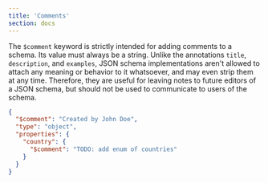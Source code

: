 ```yaml
---
title: 'Comments'
section: docs
---
```


<Star label="New in draft 7" />

The `$comment` keyword is strictly intended for adding comments to a
schema. Its value must always be a string. Unlike the annotations
`title`, `description`, and `examples`, JSON schema implementations
aren\'t allowed to attach any meaning or behavior to it whatsoever, and
may even strip them at any time. Therefore, they are useful for leaving
notes to future editors of a JSON schema, but should not be used to
communicate to users of the schema.

```json
{
  "$comment": "Created by John Doe",
  "type": "object",
  "properties": {
    "country": {
      "$comment": "TODO: add enum of countries"
    }
  }
}
```
